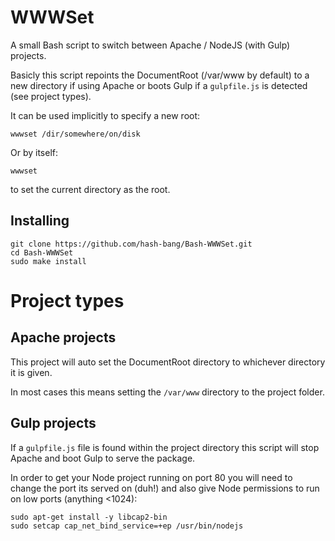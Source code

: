 WWWSet
======
A small Bash script to switch between Apache / NodeJS (with Gulp) projects.


Basicly this script repoints the DocumentRoot (/var/www by default) to a new directory if using Apache or boots Gulp if a `gulpfile.js` is detected (see project types).

It can be used implicitly to specify a new root:

	wwwset /dir/somewhere/on/disk

Or by itself:

	wwwset

to set the current directory as the root.

Installing
----------

	git clone https://github.com/hash-bang/Bash-WWWSet.git
	cd Bash-WWWSet
	sudo make install


Project types
=============

Apache projects
---------------
This project will auto set the DocumentRoot directory to whichever directory it is given.

In most cases this means setting the `/var/www` directory to the project folder.


Gulp projects
-------------
If a `gulpfile.js` file is found within the project directory this script will stop Apache and boot Gulp to serve the package.

In order to get your Node project running on port 80 you will need to change the port its served on (duh!) and also give Node permissions to run on low ports (anything <1024):

	sudo apt-get install -y libcap2-bin
	sudo setcap cap_net_bind_service=+ep /usr/bin/nodejs
